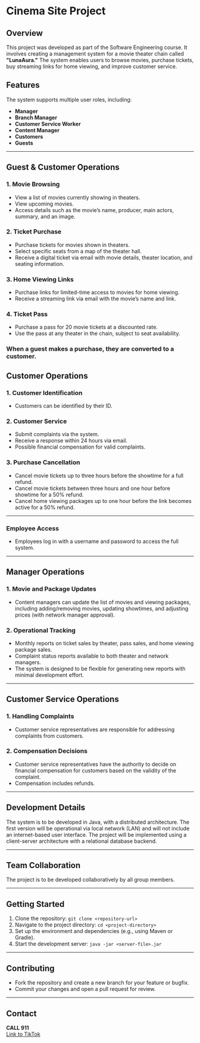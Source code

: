 # Cinema Site Project

## Overview
This project was developed as part of the Software Engineering course. It involves creating a management system for a movie theater chain called **"LunaAura."** The system enables users to browse movies, purchase tickets, buy streaming links for home viewing, and improve customer service.

## Features
The system supports multiple user roles, including:
- **Manager**
- **Branch Manager**
- **Customer Service Worker**
- **Content Manager**
- **Customers**
- **Guests**

---

## Guest & Customer Operations

### 1. Movie Browsing
- View a list of movies currently showing in theaters.
- View upcoming movies.
- Access details such as the movie’s name, producer, main actors, summary, and an image.

### 2. Ticket Purchase
- Purchase tickets for movies shown in theaters.
- Select specific seats from a map of the theater hall.
- Receive a digital ticket via email with movie details, theater location, and seating information.

### 3. Home Viewing Links
- Purchase links for limited-time access to movies for home viewing.
- Receive a streaming link via email with the movie’s name and link.

### 4. Ticket Pass
- Purchase a pass for 20 movie tickets at a discounted rate.
- Use the pass at any theater in the chain, subject to seat availability.

###  When a guest makes a purchase, they are converted to a customer.



## Customer Operations

### 1. Customer Identification
- Customers can be identified by their ID.

### 2. Customer Service
- Submit complaints via the system.
- Receive a response within 24 hours via email.
- Possible financial compensation for valid complaints.

### 3. Purchase Cancellation
- Cancel movie tickets up to three hours before the showtime for a full refund.
- Cancel movie tickets between three hours and one hour before showtime for a 50% refund.
- Cancel home viewing packages up to one hour before the link becomes active for a 50% refund.

---

### Employee Access
- Employees log in with a username and password to access the full system.

---

## Manager Operations

### 1. Movie and Package Updates
- Content managers can update the list of movies and viewing packages, including adding/removing movies, updating showtimes, and adjusting prices (with network manager approval).

### 2. Operational Tracking
- Monthly reports on ticket sales by theater, pass sales, and home viewing package sales.
- Complaint status reports available to both theater and network managers.
- The system is designed to be flexible for generating new reports with minimal development effort.

---

## Customer Service Operations

### 1. Handling Complaints
- Customer service representatives are responsible for addressing complaints from customers.

### 2. Compensation Decisions
- Customer service representatives have the authority to decide on financial compensation for customers based on the validity of the complaint. 
- Compensation includes refunds.

---

## Development Details
The system is to be developed in Java, with a distributed architecture. The first version will be operational via local network (LAN) and will not include an internet-based user interface. The project will be implemented using a client-server architecture with a relational database backend.

---

## Team Collaboration
The project is to be developed collaboratively by all group members.

---

## Getting Started
1. Clone the repository: `git clone <repository-url>`
2. Navigate to the project directory: `cd <project-directory>`
3. Set up the environment and dependencies (e.g., using Maven or Gradle).
4. Start the development server: `java -jar <server-file>.jar`

---

## Contributing
- Fork the repository and create a new branch for your feature or bugfix.
- Commit your changes and open a pull request for review.

---

## Contact
**CALL 911**  
[Link to TikTok](https://vt.tiktok.com/ZS2YPYCPr/)
